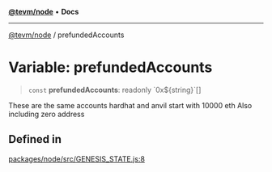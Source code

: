[**@tevm/node**](../README.md) • **Docs**

***

[@tevm/node](../globals.md) / prefundedAccounts

# Variable: prefundedAccounts

> `const` **prefundedAccounts**: readonly \`0x$\{string\}\`[]

These are the same accounts hardhat and anvil start with 10000 eth
Also including zero address

## Defined in

[packages/node/src/GENESIS\_STATE.js:8](https://github.com/evmts/tevm-monorepo/blob/main/packages/node/src/GENESIS_STATE.js#L8)
